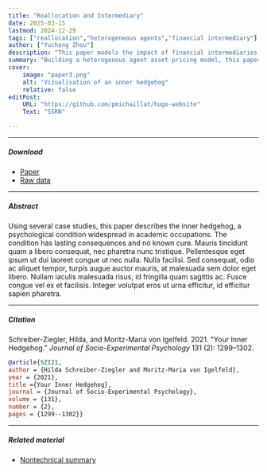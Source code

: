 ```yaml
---
title: "Reallocation and Intermediary" 
date: 2025-03-15
lastmod: 2024-12-29
tags: ["reallocation","heterogeneous agents","financial intermediary"]
author: ["Yucheng Zhou"]
description: "This paper models the impact of financial intermediaries on the reallocation in the real economy." 
summary: "Building a heterogenous agent asset pricing model, this paper demonstrates the real impact of financial intermediaries on the reallocation in the real economy." 
cover:
    image: "paper3.png"
    alt: "Vizualisation of an inner hedgehog"
    relative: false
editPost:
    URL: "https://github.com/pmichaillat/hugo-website"
    Text: "SSRN"

---
```


---

##### Download

+ [Paper](paper3.pdf)
+ [Raw data](https://github.com/pmichaillat/recession-indicator)

---

##### Abstract

Using several case studies, this paper describes the inner hedgehog, a psychological condition widespread in academic occupations. The condition has lasting consequences and no known cure. Mauris tincidunt quam a libero consequat, nec pharetra nunc tristique. Pellentesque eget ipsum ut dui laoreet congue ut nec nulla. Nulla facilisi. Sed consequat, odio ac aliquet tempor, turpis augue auctor mauris, at malesuada sem dolor eget libero. Nullam iaculis malesuada risus, id fringilla quam sagittis ac. Fusce congue vel ex et facilisis. Integer volutpat eros ut urna efficitur, id efficitur sapien pharetra.

---

##### Citation

Schreiber-Ziegler, Hilda, and Moritz-Maria von Igelfeld. 2021. "Your Inner Hedgehog." *Journal of Socio-Experimental Psychology* 131 (2): 1299–1302.

```BibTeX
@article{SZI21,
author = {Hilda Schreiber-Ziegler and Moritz-Maria von Igelfeld},
year = {2021},
title ={Your Inner Hedgehog},
journal = {Journal of Socio-Experimental Psychology},
volume = {131},
number = {2},
pages = {1299--1302}}
```

---

##### Related material

+ [Nontechnical summary](https://www.alexandermccallsmith.com/book/your-inner-hedgehog)

